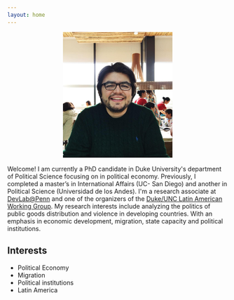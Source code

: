 ```yaml
---
layout: home
---
```


<p align="center">
  <a href="url"><img src= "/assets/images/VillamizarChaparro_NoPort.jpg" width="250" ></a>
</p>

Welcome! I am currently a PhD candidate in Duke University's department of Political Science focusing on in political economy. Previously, I completed a master’s in International Affairs (UC- San Diego) and another in Political Science (Universidad de los Andes). I'm a research associate at [DevLab@Penn](https://web.sas.upenn.edu/dev-lab/) and one of the organizers of the [Duke/UNC Latin American Working Group](https://lacsconsortium.org/latin-american-politics-working-group/). My research interests include analyzing the politics of public goods distribution and violence in developing countries. With an emphasis in economic development, migration, state capacity and political institutions.



## Interests
- Political Economy
- Migration
- Political institutions
- Latin America
